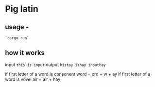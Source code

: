 # Pig latin
## usage -
	`cargo run`
## how it works
 input  `this is input`
 output `histay ishay inputhay`


if first letter of a word is consonent
 word = ord + w + ay
if first letter of a word is vovel
 air = air + hay
